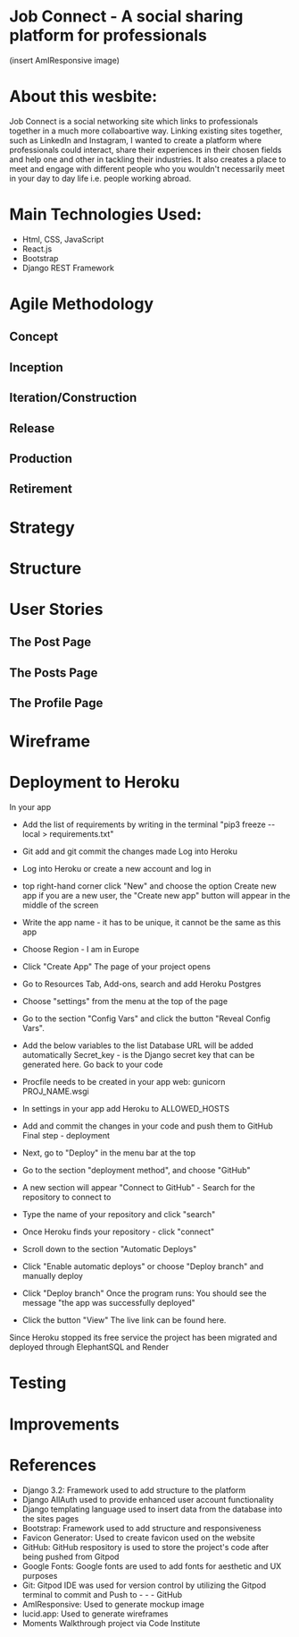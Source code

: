 # Job Connect - A social sharing platform for professionals

(insert AmIResponsive image)

# About this wesbite:

Job Connect is a social networking site which links to professionals together in a much more collaboartive way.  Linking existing sites together, such as LinkedIn and Instagram, I wanted to create a platform where professionals could interact, share their experiences in their chosen fields and help one and other in tackling their industries.  It also creates a place to meet and engage with different people who you wouldn't necessarily meet in your day to day life i.e. people working abroad.

# Main Technologies Used:

- Html, CSS, JavaScript
- React.js
- Bootstrap
- Django REST Framework

# Agile Methodology

## Concept

## Inception

## Iteration/Construction

## Release

## Production

## Retirement

# Strategy

# Structure

# User Stories

## The Post Page

## The Posts Page

## The Profile Page

# Wireframe

# Deployment to Heroku

In your app
- Add the list of requirements by writing in the terminal "pip3 freeze --local > requirements.txt"
- Git add and git commit the changes made
Log into Heroku
- Log into Heroku or create a new account and log in
- top right-hand corner click "New" and choose the option Create new app if you are a new user, the "Create new app" button will appear in the middle of the screen
- Write the app name - it has to be unique, it cannot be the same as this app
- Choose Region - I am in Europe
- Click "Create App"
The page of your project opens
- Go to Resources Tab, Add-ons, search and add Heroku Postgres
- Choose "settings" from the menu at the top of the page
- Go to the section "Config Vars" and click the button "Reveal Config Vars".
- Add the below variables to the list
Database URL will be added automatically
Secret_key - is the Django secret key that can be generated here.
Go back to your code
- Procfile needs to be created in your app
web: gunicorn PROJ_NAME.wsgi

- In settings in your app add Heroku to ALLOWED_HOSTS
- Add and commit the changes in your code and push them to GitHub
Final step - deployment
- Next, go to "Deploy" in the menu bar at the top
- Go to the section "deployment method", and choose "GitHub"
- A new section will appear "Connect to GitHub" - Search for the repository to connect to
- Type the name of your repository and click "search"
- Once Heroku finds your repository - click "connect"
- Scroll down to the section "Automatic Deploys"
- Click "Enable automatic deploys" or choose "Deploy branch" and manually deploy
- Click "Deploy branch"
Once the program runs: You should see the message "the app was successfully deployed"
- Click the button "View"
The live link can be found here.


Since Heroku stopped its free service the project has been migrated and deployed through
ElephantSQL and Render

# Testing


# Improvements

# References

- Django 3.2: Framework used to add structure to the platform
- Django AllAuth used to provide enhanced user account functionality
- Django templating language used to insert data from the database into the sites pages
- Bootstrap: Framework used to add structure and responsiveness
- Favicon Generator: Used to create favicon used on the website
- GitHub: GitHub respository is used to store the project's code after being pushed from Gitpod
- Google Fonts: Google fonts are used to add fonts for aesthetic and UX purposes
- Git: Gitpod IDE was used for version control by utilizing the Gitpod terminal to commit and Push to - - - GitHub
- AmIResponsive: Used to generate mockup image
- lucid.app: Used to generate wireframes
- Moments Walkthrough project via Code Institute
